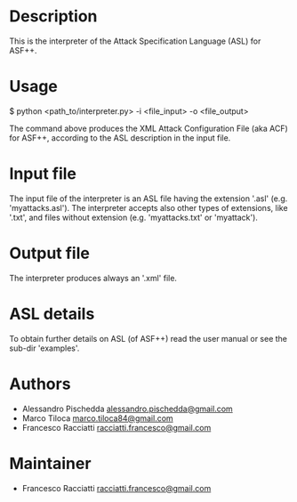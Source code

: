 Description
============
This is the interpreter of the Attack Specification Language (ASL) for ASF++.


Usage
=====
$ python <path_to/interpreter.py> -i <file_input> -o <file_output>

The command above produces the XML Attack Configuration File (aka ACF) for ASF++, according to the ASL description in the input file.


Input file
==========
The input file of the interpreter is an ASL file having the extension '.asl' (e.g. 'myattacks.asl').
The interpreter accepts also other types of extensions, like '.txt', and files without extension (e.g. 'myattacks.txt' or 'myattack').


Output file
===========
The interpreter produces always an '.xml' file.


ASL details
===========
To obtain further details on ASL (of ASF++) read the user manual or see the sub-dir 'examples'.


Authors
=======
+ Alessandro Pischedda	<alessandro.pischedda@gmail.com>
+ Marco Tiloca			<marco.tiloca84@gmail.com>
+ Francesco Racciatti  	<racciatti.francesco@gmail.com>


Maintainer
==========
+ Francesco Racciatti	<racciatti.francesco@gmail.com>
